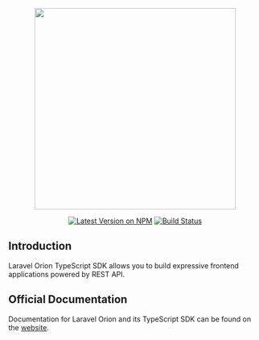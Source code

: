<p align="center">
    <img src="https://res.cloudinary.com/dudxt4lp6/image/upload/v1572976051/Laravel%20Orion/logo_with_text_t5jjyc.png" width="400">
</p>

<p align="center">
<a href="https://www.npmjs.com/package/@tailflow/laravel-orion"><img src="https://img.shields.io/npm/v/@tailflow/laravel-orion" alt="Latest Version on NPM"></a>
<a href="https://github.com/tailflow/laravel-orion-ts/actions"><img src="https://img.shields.io/github/actions/workflow/status/tailflow/laravel-orion-ts/ci.yml?branch=main" alt="Build Status"></a>
</p>

## Introduction

Laravel Orion TypeScript SDK allows you to build expressive frontend applications powered by REST API.

## Official Documentation

Documentation for Laravel Orion and its TypeScript SDK can be found on the [website](https://tailflow.github.io/laravel-orion-docs/).
